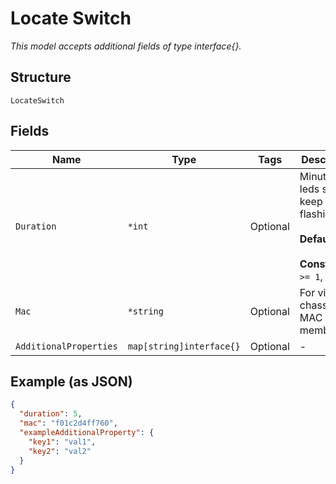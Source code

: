 
# Locate Switch

*This model accepts additional fields of type interface{}.*

## Structure

`LocateSwitch`

## Fields

| Name | Type | Tags | Description |
|  --- | --- | --- | --- |
| `Duration` | `*int` | Optional | Minutes the leds should keep flashing<br><br>**Default**: `5`<br><br>**Constraints**: `>= 1`, `<= 120` |
| `Mac` | `*string` | Optional | For virtual chassis, the MAC of the member |
| `AdditionalProperties` | `map[string]interface{}` | Optional | - |

## Example (as JSON)

```json
{
  "duration": 5,
  "mac": "f01c2d4ff760",
  "exampleAdditionalProperty": {
    "key1": "val1",
    "key2": "val2"
  }
}
```

